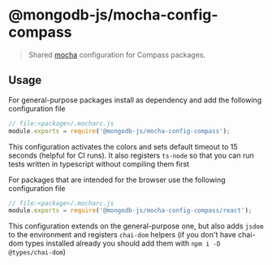 # @mongodb-js/mocha-config-compass

> Shared [mocha][mocha] configuration for Compass packages.

## Usage

For general-purpose packages install as dependency and add the following configuration file

```js
// file:<package>/.mocharc.js
module.exports = require('@mongodb-js/mocha-config-compass');
```

This configuration activates the colors and sets default timeout to 15 seconds (helpful for CI runs). It also registers `ts-node` so that you can run tests written in typescript without compiling them first

For packages that are intended for the browser use the following configuration file

```js
// file:<package>/.mocharc.js
module.exports = require('@mongodb-js/mocha-config-compass/react');
```

This configuration extends on the general-purpose one, but also adds `jsdom` to the environment and registers `chai-dom` helpers (if you don't have chai-dom types installed already you should add them with `npm i -D @types/chai-dom`)

[mocha]: https://mochajs.org/#configuring-mocha-nodejs
